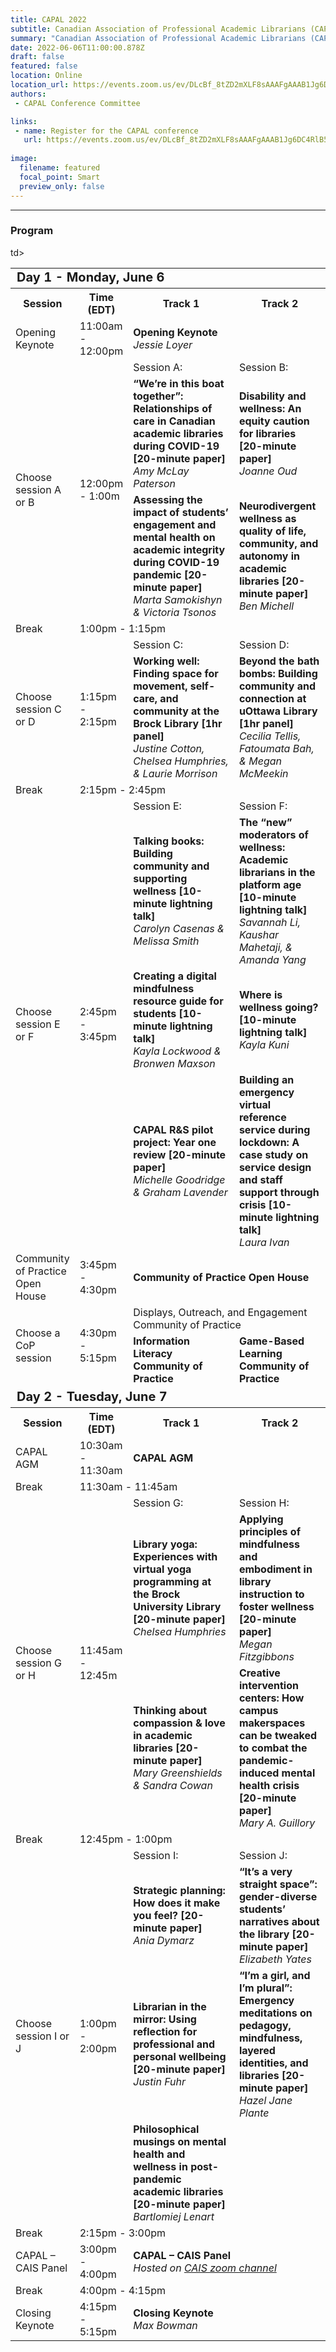 ```yaml
---
title: CAPAL 2022
subtitle: Canadian Association of Professional Academic Librarians (CAPAL) Conference
summary: "Canadian Association of Professional Academic Librarians (CAPAL) Conference"
date: 2022-06-06T11:00:00.878Z
draft: false
featured: false
location: Online
location_url: https://events.zoom.us/ev/DLcBf_8tZD2mXLF8sAAAFgAAAB1Jg6DC4RlB59fqQghMRbUJ0y19GtfPZU-uPLEBeOMdf8yvPuCY~AEdhYueavXMvJCsgl-NOUsUNZUySPICd5Xl2NN0
authors:
 - CAPAL Conference Committee

links:
 - name: Register for the CAPAL conference
   url: https://events.zoom.us/ev/DLcBf_8tZD2mXLF8sAAAFgAAAB1Jg6DC4RlB59fqQghMRbUJ0y19GtfPZU-uPLEBeOMdf8yvPuCY~AEdhYueavXMvJCsgl-NOUsUNZUySPICd5Xl2NN0
   
image:
  filename: featured
  focal_point: Smart
  preview_only: false
---
```


---

### Program
<table style="width:100%">
  <tr>
      <td colspan=4 style="font-size:20px"><strong>Day 1 - Monday, June 6</strong> </td>
  </tr>
  <tr>
    <th style="width:15%">Session</th>
    <th style="width:15%">Time (EDT)</th>
    <th style="width:40%">Track 1</th>
    <th style="width:40%">Track 2</th>
  </tr>
  <tr>
    <td>Opening Keynote</td>
    <td>11:00am - 12:00pm</td>
    <td colspan=2>
      <STRONG>Opening Keynote</STRONG></br>
        <i>Jessie Loyer</i>
    </td>
  </tr>
  <tr>
    <td rowspan=3>Choose session A or B</td>
    <td rowspan=3>12:00pm - 1:00m</td>
    <td>Session A:</td>
    <td>Session B:</td>
  </tr>
  <tr>
    <td><strong>“We’re in this boat together”: Relationships of care in Canadian academic libraries during COVID-19 [20-minute paper]</strong><br>
        <i>Amy McLay Paterson</i>
     </td>
    <td><strong>Disability and wellness: An equity caution for libraries [20-minute paper]</strong><br>
        <i>Joanne Oud</i>
    </td>
  </tr>
  <tr>
    <td><strong>Assessing the impact of students’ engagement and mental health on academic integrity during COVID-19 pandemic [20-minute paper]</strong><br>
        <i>Marta Samokishyn & Victoria Tsonos </i>
    </td>
    <td><strong>Neurodivergent wellness as quality of life, community, and autonomy in academic libraries [20-minute paper]</strong><br>
        <i>Ben Michell</i>
    </td>
  </tr>
  <tr>
    <td>Break</td>
    <td colspan=3>1:00pm - 1:15pm</td>
  </tr>
  <tr>
    <td rowspan=2>Choose session C or D</td>
    <td rowspan=2>1:15pm - 2:15pm</td>
    <td>Session C:</td>
    <td>Session D:</td>
  </tr>
  <tr>
    <td><strong>Working well: Finding space for movement, self-care, and community at the Brock Library [1hr panel]</strong><br>
        <i>Justine Cotton, Chelsea Humphries, & Laurie Morrison</i>
    <td><strong>Beyond the bath bombs: Building community and connection at uOttawa Library [1hr panel]</strong><br>
        <i>Cecilia Tellis, Fatoumata Bah, & Megan McMeekin</i>
    </td>
  </tr> 
  <tr>
    <td>Break</td>
    <td colspan=3>2:15pm - 2:45pm</td>
  </tr>
  <tr>
    <td rowspan=4>Choose session E or F</td>
    <td rowspan=4>2:45pm - 3:45pm</td>
    <td>Session E:</td>
    <td>Session F:</td>
  </tr>
  <tr>
    <td><strong>Talking books: Building community and supporting wellness [10-minute lightning talk]</strong><br>
        <i>Carolyn Casenas & Melissa Smith</i>
    <td><strong>The “new” moderators of wellness: Academic librarians in the platform age [10-minute lightning talk]</strong><br>
        <i>Savannah Li, Kaushar Mahetaji, & Amanda Yang</i>
    </td>
  </tr>
  <tr>
    <td><strong>Creating a digital mindfulness resource guide for students [10-minute lightning talk]</strong><br>
        <i>Kayla Lockwood & Bronwen Maxson</i>
    <td><strong>Where is wellness going? [10-minute lightning talk]</strong><br>
        <i>Kayla Kuni</i>
    </td>
  </tr>
  <tr>
    <td><strong>CAPAL R&S pilot project: Year one review [20-minute paper]</strong><br>
        <i>Michelle Goodridge & Graham Lavender</i>
    <td><strong>Building an emergency virtual reference service during lockdown: A case study on service design and staff support through crisis [10-minute lightning talk]</strong><br>
        <i>Laura Ivan</i>
    </td>
    </tr>
  <tr>
    <td>Community of Practice Open House</td>
    <td>3:45pm - 4:30pm</td>
    <td colspan=2>
      <STRONG>Community of Practice Open House</STRONG> 
    </td>
  </tr>
  <tr>
    <td rowspan=2>Choose a CoP session</td>td>
    <td rowspan=2>4:30pm - 5:15pm</td>  
    <td colspan=2>Displays, Outreach, and Engagement Community of Practice</td>
   </tr>
   <tr>
    <td><STRONG>Information Literacy Community of Practice</STRONG></td>
    <td><STRONG>Game-Based Learning Community of Practice<STRONG></td> 
  </tr>
  <tr>
      <td colspan=4 style="font-size:20px"><strong><font>Day 2 - Tuesday, June 7</font></strong></td>
  </tr>
  <tr>
    <th>Session</th>
    <th>Time (EDT)</th>
    <th>Track 1</th>
    <th>Track 2</th>
  </tr>
  <tr>
    <td>CAPAL AGM</td>
    <td>10:30am - 11:30am</td>
    <td colspan=2>
      <STRONG>CAPAL AGM</STRONG> 
    </td>
  </tr>
  <tr>
    <td>Break</td>
    <td colspan=3>11:30am - 11:45am</td>
  </tr>  
  <tr>
    <td rowspan=3>Choose session G or H</td>
    <td rowspan=3>11:45am - 12:45m</td>
    <td>Session G:</td>
    <td>Session H:</td>
  </tr>
  <tr>
    <td><strong>Library yoga: Experiences with virtual yoga programming at the Brock University Library [20-minute paper]</strong><br>
        <i>Chelsea Humphries</i>
    </td>
    <td><strong>Applying principles of mindfulness and embodiment in library instruction to foster wellness [20-minute paper]</strong><br>
        <i>Megan Fitzgibbons</i>
    </td>
  </tr>
  <tr>
    <td><strong>Thinking about compassion & love in academic libraries [20-minute paper]</strong><br>
        <i>Mary Greenshields & Sandra Cowan </i>
    </td>
    <td><strong>Creative intervention centers: How campus makerspaces can be tweaked to combat the pandemic-induced mental health crisis [20-minute paper]</strong><br>
        <i>Mary A. Guillory</i>
    </td>
  </tr>
  </tr> 
  <tr>
    <td>Break</td>
    <td colspan=3>12:45pm - 1:00pm</td>
  </tr>
  <tr>
    <td rowspan=4>Choose session I or J</td>
    <td rowspan=4>1:00pm - 2:00pm</td>
    <td>Session I:</td>
    <td>Session J:</td>
  </tr>
  <tr>
    <td><strong>Strategic planning: How does it make you feel? [20-minute paper]</strong><br>
        <i>Ania Dymarz</i>
    </td>
    <td><strong>“It’s a very straight space”: gender-diverse students’ narratives about the library [20-minute paper]</strong><br>
        <i>Elizabeth Yates</i>
    </td>
  </tr>
  <tr>
    <td><strong>Librarian in the mirror: Using reflection for professional and personal wellbeing [20-minute paper]</strong><br>
        <i>Justin Fuhr</i>
    </td>
    <td><strong>“I’m a girl, and I’m plural”: Emergency meditations on pedagogy, mindfulness, layered identities, and libraries [20-minute paper]</strong><br>
        <i>Hazel Jane Plante</i>
    </td>
  </tr>
  <tr>
    <td><strong>Philosophical musings on mental health and wellness in post-pandemic academic libraries [20-minute paper]</strong><br>
        <i>Bartlomiej Lenart</i>
    </td>
    </tr>
  <tr>
    <td>Break</td>
    <td colspan=3>2:15pm - 3:00pm</td>
  </tr>
  <tr>
    <td>CAPAL – CAIS Panel </td>
    <td>3:00pm - 4:00pm</td>
    <td colspan=2>
      <STRONG>CAPAL – CAIS Panel</STRONG><br>
        <i>Hosted on <a href="https://us06web.zoom.us/j/88016818664?wd=bWlEMk1oZ3FyWTVFNXZISUh4dlZJdz09">CAIS zoom channel</a></i>
    </td>
  </tr>
  <tr>
    <td>Break</td>
    <td colspan=3>4:00pm - 4:15pm</td>
  </tr>
  <tr>
    <td>Closing Keynote</td>
    <td>4:15pm - 5:15pm</td>
    <td colspan=2>
      <STRONG>Closing Keynote</STRONG><br>
        <i>Max Bowman</i>
    </td>
  </tr>
</table>
